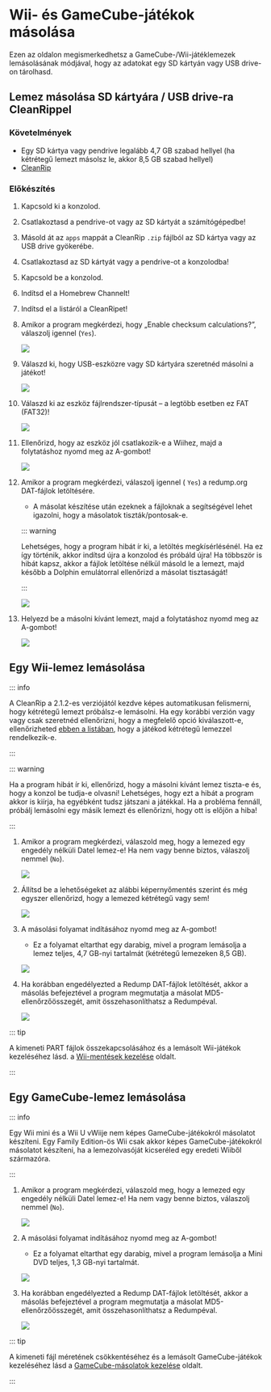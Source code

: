# Wii- és GameCube-játékok másolása

Ezen az oldalon megismerkedhetsz a GameCube-/Wii-játéklemezek lemásolásának módjával, hogy az adatokat egy SD kártyán vagy USB drive-on tárolhasd.

## Lemez másolása SD kártyára / USB drive-ra CleanRippel

### Követelmények

- Egy SD kártya vagy pendrive legalább 4,7 GB szabad hellyel (ha kétrétegű lemezt másolsz le, akkor 8,5 GB szabad hellyel)
- [CleanRip](https://oscwii.org/library/app/cleanrip)

### Előkészítés

1. Kapcsold ki a konzolod.

2. Csatlakoztasd a pendrive-ot vagy az SD kártyát a számítógépedbe!

3. Másold át az `apps` mappát a CleanRip `.zip` fájlból az SD kártya vagy az USB drive gyökerébe.

4. Csatlakoztasd az SD kártyát vagy a pendrive-ot a konzolodba!

5. Kapcsold be a konzolod.

6. Indítsd el a Homebrew Channelt!

7. Indítsd el a listáról a CleanRipet!

8. Amikor a program megkérdezi, hogy „Enable checksum calculations?”, válaszolj igennel (`Yes`).

   ![](/images/homebrew/CleanRip/checksum.png)

9. Válaszd ki, hogy USB-eszközre vagy SD kártyára szeretnéd másolni a játékot!

   ![](/images/homebrew/CleanRip/device.png)

10. Válaszd ki az eszköz fájlrendszer-típusát – a legtöbb esetben ez FAT (FAT32)!

    ![](/images/homebrew/CleanRip/filesystem.png)

11. Ellenőrizd, hogy az eszköz jól csatlakozik-e a Wiihez, majd a folytatáshoz nyomd meg az A-gombot!

    ![](/images/homebrew/CleanRip/insertdevice.png)

12. Amikor a program megkérdezi, válaszolj igennel ( `Yes`) a redump.org DAT-fájlok letöltésére.

    - A másolat készítése után ezeknek a fájloknak a segítségével lehet igazolni, hogy a másolatok tiszták/pontosak-e.

    ::: warning

    Lehetséges, hogy a program hibát ír ki, a letöltés megkísérlésénél. Ha ez így történik, akkor indítsd újra a konzolod és próbáld újra! Ha többször is hibát kapsz, akkor a fájlok letöltése nélkül másold le a lemezt, majd később a Dolphin emulátorral ellenőrizd a másolat tisztaságát!

    :::

    ![](/images/homebrew/CleanRip/redump.png)

13. Helyezd be a másolni kívánt lemezt, majd a folytatáshoz nyomd meg az A-gombot!

    ![](/images/homebrew/CleanRip/insertdisc.png)

## Egy Wii-lemez lemásolása

::: info

A CleanRip a 2.1.2-es verziójától kezdve képes automatikusan felismerni, hogy kétrétegű lemezt próbálsz-e lemásolni. Ha egy korábbi verzión vagy vagy csak szeretnéd ellenőrizni, hogy a megfelelő opció kiválaszott-e, ellenőrizheted [ebben a listában](https://wiki.dolphin-emu.org/index.php?title=Category:Dual_Layer_Disc_games), hogy a játékod kétrétegű lemezzel rendelkezik-e.

:::

::: warning

Ha a program hibát ír ki, ellenőrizd, hogy a másolni kívánt lemez tiszta-e és, hogy a konzol be tudja-e olvasni! Lehetséges, hogy ezt a hibát a program akkor is kiírja, ha egyébként tudsz játszani a játékkal. Ha a probléma fennáll, próbálj lemásolni egy másik lemezt és ellenőrizni, hogy ott is előjön a hiba!

:::

1. Amikor a program megkérdezi, válaszold meg, hogy a lemezed egy engedély nélküli Datel lemez-e! Ha nem vagy benne biztos, válaszolj nemmel (`No`).

   ![](/images/homebrew/CleanRip/dateldisc.png)

2. Állítsd be a lehetőségeket az alábbi képernyőmentés szerint és még egyszer ellenőrizd, hogy a lemezed kétrétegű vagy sem!

   ![](/images/homebrew/CleanRip/wiisettings.png)

3. A másolási folyamat indításához nyomd meg az A-gombot!

   - Ez a folyamat eltarthat egy darabig, mivel a program lemásolja a lemez teljes, 4,7 GB-nyi tartalmát (kétrétegű lemezeken 8,5 GB).

   ![](/images/homebrew/CleanRip/wiiprogress.png)

4. Ha korábban engedélyezted a Redump DAT-fájlok letöltését, akkor a másolás befejeztével a program megmutatja a másolat MD5-ellenőrzőösszegét, amit összehasonlíthatsz a Redumpéval.

   ![](/images/homebrew/CleanRip/wiidumpcomplete.png)

::: tip

A kimeneti PART fájlok összekapcsolásához és a lemásolt Wii-játékok kezeléséhez lásd. a [Wii-mentések kezelése](wii-backups) oldalt.

:::

## Egy GameCube-lemez lemásolása

::: info

Egy Wii mini és a Wii U vWiije nem képes GameCube-játékokról másolatot készíteni. Egy Family Edition-ös Wii csak akkor képes GameCube-játékokról másolatot készíteni, ha a lemezolvasóját kicseréled egy eredeti Wiiből származóra.

:::

1. Amikor a program megkérdezi, válaszold meg, hogy a lemezed egy engedély nélküli Datel lemez-e! Ha nem vagy benne biztos, válaszolj nemmel (`No`).

   ![](/images/homebrew/CleanRip/dateldisc.png)

2. A másolási folyamat indításához nyomd meg az A-gombot!

   - Ez a folyamat eltarthat egy darabig, mivel a program lemásolja a Mini DVD teljes, 1,3 GB-nyi tartalmát.

   ![](/images/homebrew/CleanRip/gcprogress.png)

3. Ha korábban engedélyezted a Redump DAT-fájlok letöltését, akkor a másolás befejeztével a program megmutatja a másolat MD5-ellenőrzőösszegét, amit összehasonlíthatsz a Redumpéval.

   ![](/images/homebrew/CleanRip/gcdumpcomplete.png)

::: tip

A kimeneti fájl méretének csökkentéséhez és a lemásolt GameCube-játékok kezeléséhez lásd a [GameCube-másolatok kezelése](gc-backups) oldalt.

:::
